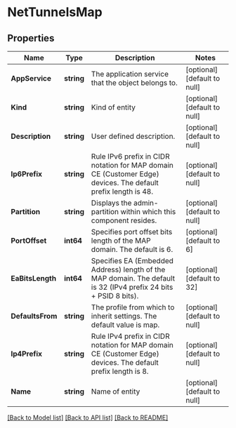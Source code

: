 # NetTunnelsMap

## Properties
Name | Type | Description | Notes
------------ | ------------- | ------------- | -------------
**AppService** | **string** | The application service that the object belongs to. | [optional] [default to null]
**Kind** | **string** | Kind of entity | [optional] [default to null]
**Description** | **string** | User defined description. | [optional] [default to null]
**Ip6Prefix** | **string** | Rule IPv6 prefix in CIDR notation for MAP domain CE (Customer Edge) devices. The default prefix length is 48. | [optional] [default to null]
**Partition** | **string** | Displays the admin-partition within which this component resides. | [optional] [default to null]
**PortOffset** | **int64** | Specifies port offset bits length of the MAP domain. The default is 6. | [optional] [default to 6]
**EaBitsLength** | **int64** | Specifies EA (Embedded Address) length of the MAP domain. The default is 32 (IPv4 prefix 24 bits + PSID 8 bits). | [optional] [default to 32]
**DefaultsFrom** | **string** | The profile from which to inherit settings. The default value is map. | [optional] [default to null]
**Ip4Prefix** | **string** | Rule IPv4 prefix in CIDR notation for MAP domain CE (Customer Edge) devices. The default prefix length is 8. | [optional] [default to null]
**Name** | **string** | Name of entity | [optional] [default to null]

[[Back to Model list]](../README.md#documentation-for-models) [[Back to API list]](../README.md#documentation-for-api-endpoints) [[Back to README]](../README.md)


